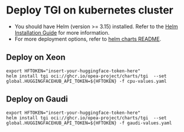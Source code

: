 # Deploy TGI on kubernetes cluster

- You should have Helm (version >= 3.15) installed. Refer to the [Helm Installation Guide](https://helm.sh/docs/intro/install/) for more information.
- For more deployment options, refer to [helm charts README](https://github.com/opea-project/GenAIInfra/tree/main/helm-charts#readme).

## Deploy on Xeon

```
export HFTOKEN="insert-your-huggingface-token-here"
helm install tgi oci://ghcr.io/opea-project/charts/tgi  --set global.HUGGINGFACEHUB_API_TOKEN=${HFTOKEN} -f cpu-values.yaml
```

## Deploy on Gaudi

```
export HFTOKEN="insert-your-huggingface-token-here"
helm install tgi oci://ghcr.io/opea-project/charts/tgi  --set global.HUGGINGFACEHUB_API_TOKEN=${HFTOKEN} -f gaudi-values.yaml
```
